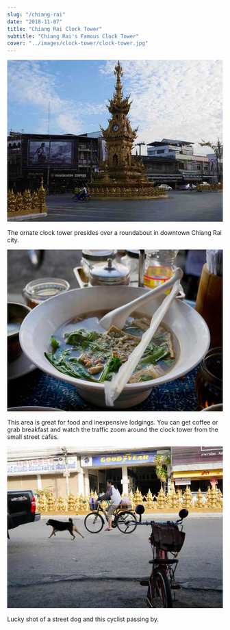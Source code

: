 ```yaml
---
slug: "/chiang-rai"
date: "2018-11-07"
title: "Chiang Rai Clock Tower"
subtitle: "Chiang Rai's Famous Clock Tower"
cover: "../images/clock-tower/clock-tower.jpg"
---
```

<div>

![clock-tower](../images/clock-tower/clock-tower.jpg)

The ornate clock tower presides over a roundabout in downtown Chiang Rai city.

</div>
<div>


![northern-breakfast](../images/clock-tower/northern-breakfast.jpg)

This area is great for food and inexpensive lodgings.  You can get coffee or grab breakfast and watch the traffic zoom around the clock tower from the small street cafes.

</div>
<div>

![street-dog](../images/clock-tower/street-dog.jpg)

Lucky shot of a street dog and this cyclist passing by. 

</div>
 